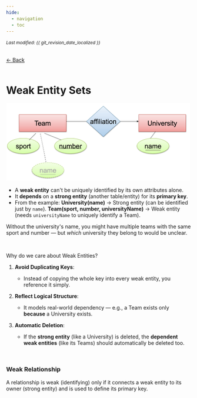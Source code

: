 ```yaml
---
hide:
  - navigation
  - toc
---
```


<small><i>Last modified: {{ git_revision_date_localized }}</i></small>

<div class="back-button">
    <br>
    <a href="javascript:history.back()">← Back</a>
    <br>
    <br>
</div>

# Weak Entity Sets


<img src="../../SQL/img/weakentity.png" alt="weak entity" width="500">

- A **weak entity** can't be uniquely identified by its own attributes alone.
- It **depends** on a **strong entity** (another table/entity) for its **primary key**.
- From the example:
	**University(name)** → Strong entity (can be identified just by `name`).
	**Team(sport, number, universityName)** → Weak entity (needs `universityName` to uniquely identify a Team).
        
Without the university's name, you might have multiple teams with the same sport and number — but _which_ university they belong to would be unclear.

<br>

Why do we care about Weak Entities?

1. **Avoid Duplicating Keys**:
    - Instead of copying the whole key into every weak entity, you reference it simply.

2. **Reflect Logical Structure**:
    - It models real-world dependency — e.g., a Team exists only **because** a University exists.

3. **Automatic Deletion**:
    - If the **strong entity** (like a University) is deleted, the **dependent weak entities** (like its Teams) should automatically be deleted too.

<br>

### Weak Relationship

A relationship is weak (identifying) only if it connects a weak entity to its owner (strong entity) and is used to define its primary key.
